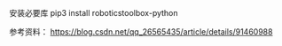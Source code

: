 安装必要库
pip3 install roboticstoolbox-python

参考资料：
https://blog.csdn.net/qq_26565435/article/details/91460988

